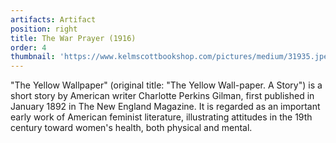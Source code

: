 ```yaml
---
artifacts: Artifact
position: right
title: The War Prayer (1916)
order: 4
thumbnail: 'https://www.kelmscottbookshop.com/pictures/medium/31935.jpeg'
---
```


"The Yellow Wallpaper" (original title: "The Yellow Wall-paper. A Story") is a short story by American writer Charlotte Perkins Gilman, first published in January 1892 in The New England Magazine. It is regarded as an important early work of American feminist literature, illustrating attitudes in the 19th century toward women's health, both physical and mental.